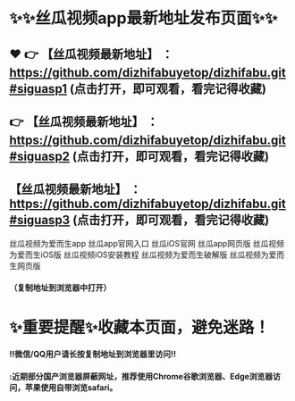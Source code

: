 # :sparkles::sparkles:丝瓜视频app最新地址发布页面:sparkles::sparkles:

 :heart: :point_right: 【丝瓜视频最新地址】 ：https://github.com/dizhifabuyetop/dizhifabu.git#siguasp1 (点击打开，即可观看，看完记得收藏)
 ------
:point_right: 【丝瓜视频最新地址】 ：https://github.com/dizhifabuyetop/dizhifabu.git#siguasp2 (点击打开，即可观看，看完记得收藏)
 ------
【丝瓜视频最新地址】 ：https://github.com/dizhifabuyetop/dizhifabu.git#siguasp3 (点击打开，即可观看，看完记得收藏)
 ------


丝瓜视频为爱而生app
丝瓜app官网入口
丝瓜iOS官网
丝瓜app网页版
丝瓜视频为爱而生iOS版
丝瓜视频iOS安装教程
丝瓜视频为爱而生破解版
丝瓜视频为爱而生网页版

#### （复制地址到浏览器中打开）
# :sparkles:重要提醒:sparkles:收藏本页面，避免迷路！
#### ‼️微信/QQ用户请长按复制地址到浏览器里访问‼
#### :近期部分国产浏览器屏蔽网址，推荐使用Chrome谷歌浏览器、Edge浏览器访问，苹果使用自带浏览safari。
